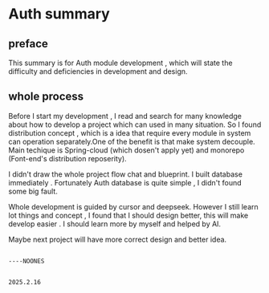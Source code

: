 # Auth summary

## preface

This summary is for Auth module development , which will state the difficulty and deficiencies in development and design.


## whole process

Before I start my development , I read and search for many knowledge about how to develop a project which can used in many situation.
So I found distribution concept , which is a idea that require every module in system can operation separately.One of the benefit is that make system decouple. Main techique is Spring-cloud (which dosen't apply yet) and monorepo (Font-end's distribution reposerity).

I didn't draw the whole project flow chat and blueprint. I built database immediately . Fortunately Auth database is quite simple , I didn't found some big  fault.

Whole development is guided by cursor and deepseek. However I still learn lot things and concept , I found that I should design better, this will make develop easier . I should learn more by myself and helped by AI.

Maybe next project will have more correct design and better idea.

																							----NOONES

																							2025.2.16